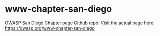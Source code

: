 # www-chapter-san-diego
OWASP San Diego Chapter page Github repo. Visit the actual page here: https://owasp.org/www-chapter-san-diego
